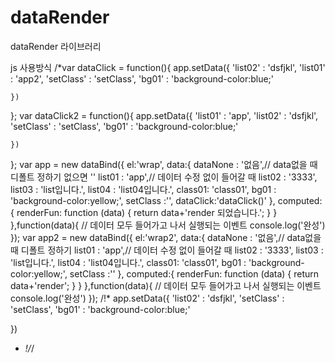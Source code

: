 # dataRender
dataRender 라이브러리
<!--<div id="wrap">
  <h2 class="">부분 랜더링이 가능한 페이지 작업</h2>
 <div class="{{list01}}">
  제목 : {{renderFun(list03)}}<br>
   제목 : 리스트 입니다 {{list03}}
 </div>
  <div class="{{class01}}">
    <button onclick="{{dataClick}}">버튼 1</button>
    <button onclick="{{dataClick}}">버튼 2</button>
    <button onclick="{{dataClick}}">버튼 3</button>
    <button onclick="{{dataClick}}">버튼 4</button>
    <button onclick="{{dataClick}}">버튼 5</button>
  </div>

  <div class="{{list01}} {{setClass}}" style="{{bg01}}">
    색상변경됩니다.
  </div>
</div>

<div id="wrap2">
  <div class="{{list01}}">
    제목 :  {{renderFun(list03)}}<br>
    제목 : 리스트 입니다 {{list03}}
  </div>
  <div class="{{class01}}">
    리스트 입니다 {{list04}}<br>
  </div>

  <div class="{{list01}} {{setClass}}" style="{{bg01}}">
    색상변경됩니다.
  </div>
</div>-->
js 사용방식
/*var dataClick = function(){
    app.setData({
      'list02' : 'dsfjkl',
      'list01' : 'app2',
      'setClass' : 'setClass',
      'bg01' : 'background-color:blue;'

    })
  };
  var dataClick2 = function(){
    app.setData({
      'list01' : 'app',
      'list02' : 'dsfjkl',
      'setClass' : 'setClass',
      'bg01' : 'background-color:blue;'

    })
  };
  var app = new dataBind({
    el:'wrap',
    data:{
      dataNone : '없음',// data없을 때 디폴트 정하기 없으면 ''
      list01 : 'app',// 데이터 수정 없이 들어갈 때
      list02 : '3333',
      list03 : 'list입니다.',
      list04 : 'list04입니다.',
      class01: 'class01',
      bg01 : 'background-color:yellow;',
      setClass :'',
      dataClick:'dataClick()'
    },
    computed:{
      renderFun: function (data) {
        return data+'render 되었습니다.';
      }
    }
  },function(data){
    // 데이터 모두 들어가고 나서 실행되는 이벤트
    console.log('완성')
  });
  var app2 = new dataBind({
    el:'wrap2',
    data:{
      dataNone : '없음',// data없을 때 디폴트 정하기
      list01 : 'app',// 데이터 수정 없이 들어갈 때
      list02 : '3333',
      list03 : 'list입니다.',
      list04 : 'list04입니다.',
      class01: 'class01',
      bg01 : 'background-color:yellow;',
      setClass :''
    },
    computed:{
      renderFun: function (data) {
        return data+'render';
      }
    }
  },function(data){
    // 데이터 모두 들어가고 나서 실행되는 이벤트
    console.log('완성')
  });
/!*
app.setData({
  'list02' : 'dsfjkl',
  'setClass' : 'setClass',
  'bg01' : 'background-color:blue;'

})
* *!/*/
